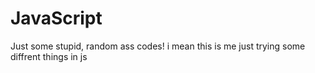 # JavaScript
Just some stupid, random ass codes!
i mean this is me just trying some diffrent things in js
